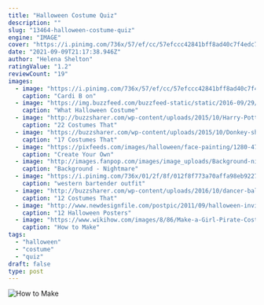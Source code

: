 ```yaml
---
title: "Halloween Costume Quiz"
description: ""
slug: "13464-halloween-costume-quiz"
engine: "IMAGE"
cover: "https://i.pinimg.com/736x/57/ef/cc/57efccc42841bff8ad40c7f4edc7020e.jpg"
date: "2021-09-09T21:17:38.946Z"
author: "Helena Shelton"
ratingValue: "1.2"
reviewCount: "19"
images:
  - image: "https://i.pinimg.com/736x/57/ef/cc/57efccc42841bff8ad40c7f4edc7020e.jpg"
    caption: "Cardi B on"
  - image: "https://img.buzzfeed.com/buzzfeed-static/static/2016-09/29/16/enhanced/buzzfeed-prod-fastlane01/enhanced-1288-1475179513-13.jpg"
    caption: "What Halloween Costume"
  - image: "http://buzzsharer.com/wp-content/uploads/2015/10/Harry-Potter.jpg"
    caption: "22 Costumes That"
  - image: "https://buzzsharer.com/wp-content/uploads/2015/10/Donkey-shih-tzu-halloween.jpg"
    caption: "17 Costumes That"
  - image: "https://pixfeeds.com/images/halloween/face-painting/1280-475866346-cute-little-girl-with-face-painted.jpg"
    caption: "Create Your Own"
  - image: "http://images.fanpop.com/images/image_uploads/Background-nightmare-before-christmas-291497_1024_768.jpg"
    caption: "Background - Nightmare"
  - image: "https://i.pinimg.com/736x/01/2f/8f/012f8f773a70affa98eb922738879409--western-bar-western-theme.jpg"
    caption: "western bartender outfit"
  - image: "http://buzzsharer.com/wp-content/uploads/2016/10/dancer-ballerina-costume-boxer-dog.jpg"
    caption: "12 Costumes That"
  - image: "http://www.newdesignfile.com/postpic/2011/09/halloween-invitation-templates-free_49219.jpg"
    caption: "12 Halloween Posters"
  - image: "https://www.wikihow.com/images/8/86/Make-a-Girl-Pirate-Costume-for-Halloween-Step-9.jpg"
    caption: "How to Make"
tags:
  - "halloween"
  - "costume"
  - "quiz"
draft: false
type: post
---
```



![How to Make](https://www.wikihow.com/images/8/86/Make-a-Girl-Pirate-Costume-for-Halloween-Step-9.jpg "How to Make")


<!--inArticleAds-->

<!--galleryOne-->


<!--inArticleAds-->

<!--galleryTwo-->


<!--galleryThree-->

